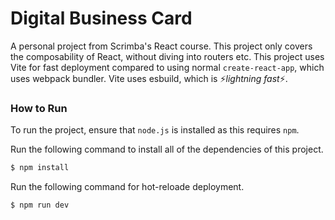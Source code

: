 # Digital Business Card
A personal project from Scrimba's React course. This project only covers the composability of React, without diving into routers etc.
This project uses Vite for fast deployment compared to using normal `create-react-app`, which uses webpack bundler. Vite uses esbuild,
which is ⚡*lightning fast*⚡.

### How to Run
To run the project, ensure that `node.js` is installed as this requires `npm`.

Run the following command to install all of the dependencies of this project.
```bash
$ npm install
```

Run the following command for hot-reloade deployment.
```bash
$ npm run dev
```
